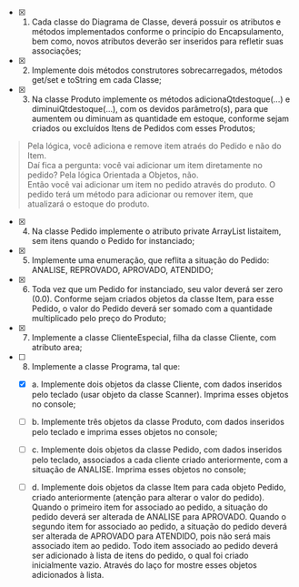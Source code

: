 
- [x] 1. Cada classe do Diagrama de Classe, deverá possuir os atributos e métodos 
implementados conforme o princípio do Encapsulamento, bem como, novos atributos 
deverão ser inseridos para refletir suas associações; 

- [x] 2. Implemente dois métodos construtores sobrecarregados, métodos get/set e toString 
em cada Classe; 

- [x] 3. Na classe Produto implemente os métodos adicionaQtdestoque(...) e diminuiQtdestoque(...), com os devidos parâmetro(s), para que aumentem ou diminuam as quantidade em estoque, conforme sejam criados ou excluídos Itens de Pedidos com esses Produtos; 
> Pela lógica, você adiciona e remove item atraés do Pedido e não do Item.  
> Daí fica a pergunta: você vai adicionar um item diretamente no pedido? Pela lógica Orientada a Objetos, não.  
> Então você vai adicionar um item no pedido através do produto.
> O pedido terá um método para adicionar ou remover item, que atualizará o estoque do produto.

- [x] 4. Na classe Pedido implemente o atributo private ArrayList<Item> listaitem, sem itens quando o Pedido for instanciado;

- [x] 5. Implemente uma enumeração, que reflita a situação do Pedido: ANALISE, REPROVADO, APROVADO, ATENDIDO; 

- [x] 6. Toda vez que um Pedido for instanciado, seu valor deverá ser zero (0.0). Conforme sejam criados objetos da classe Item, para esse Pedido, o valor do Pedido deverá ser somado com a quantidade multiplicado pelo preço do Produto; 

- [x] 7. Implemente a classe ClienteEspecial, filha da classe Cliente, com atributo area; 

- [ ] 8. Implemente a classe Programa, tal que:

  - [x] a. Implemente dois objetos da classe Cliente, com dados inseridos pelo teclado (usar objeto da classe Scanner). Imprima esses objetos no console; 

  - [ ] b. Implemente três objetos da classe Produto, com dados inseridos pelo teclado e imprima esses objetos no console; 
  
  - [ ] c. Implemente dois objetos da classe Pedido, com dados inseridos pelo teclado, associados a cada cliente criado anteriormente, com a situação de ANALISE. Imprima esses objetos no console; 

  - [ ] d. Implemente dois objetos da classe Item para cada objeto Pedido, criado anteriormente (atenção para alterar o valor do pedido). Quando o primeiro item for associado ao pedido, a situação do pedido deverá ser alterada de ANALISE para APROVADO. Quando o segundo item for associado ao pedido, a situação do pedido deverá ser alterada de APROVADO para ATENDIDO, pois não será mais associado item ao pedido. Todo item associado ao pedido deverá ser adicionado à lista de itens do pedido, o qual foi criado inicialmente vazio. Através do laço for mostre esses objetos adicionados à lista.

  